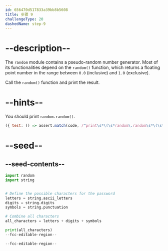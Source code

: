```yaml
---
id: 656470d517833a39bb8b5608
title: 步骤 9
challengeType: 20
dashedName: step-9
---
```


# --description--

The `random` module contains a pseudo-random number generator. Most of its functionalities depend on the `random()` function, which returns a floating point number in the range between `0.0` (inclusive) and `1.0` (exclusive).

Call the `random()` function and print the result.

# --hints--

You should print `random.random()`.

```js
({ test: () => assert.match(code, /^print\s*\(\s*random\.random\s*\(\s*\)\s*\)/m) })
```

# --seed--

## --seed-contents--

```py
import random
import string


# Define the possible characters for the password
letters = string.ascii_letters
digits = string.digits
symbols = string.punctuation

# Combine all characters
all_characters = letters + digits + symbols

print(all_characters)
--fcc-editable-region--

--fcc-editable-region--
```
